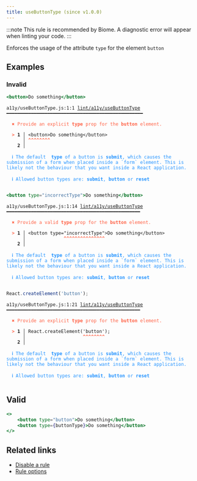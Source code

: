 ```yaml
---
title: useButtonType (since v1.0.0)
---
```



:::note
This rule is recommended by Biome. A diagnostic error will appear when linting your code.
:::

Enforces the usage of the attribute `type` for the element `button`

## Examples

### Invalid

```jsx
<button>Do something</button>
```

<pre class="language-text"><code class="language-text">a11y/useButtonType.js:1:1 <a href="https://biomejs.dev/lint/rules/useButtonType">lint/a11y/useButtonType</a> ━━━━━━━━━━━━━━━━━━━━━━━━━━━━━━━━━━━━━━━━━━━━━━━━━━

<strong><span style="color: Tomato;">  </span></strong><strong><span style="color: Tomato;">✖</span></strong> <span style="color: Tomato;">Provide an explicit </span><span style="color: Tomato;"><strong>type</strong></span><span style="color: Tomato;"> prop for the </span><span style="color: Tomato;"><strong>button</strong></span><span style="color: Tomato;"> element.</span>
  
<strong><span style="color: Tomato;">  </span></strong><strong><span style="color: Tomato;">&gt;</span></strong> <strong>1 │ </strong>&lt;button&gt;Do something&lt;/button&gt;
   <strong>   │ </strong><strong><span style="color: Tomato;">^</span></strong><strong><span style="color: Tomato;">^</span></strong><strong><span style="color: Tomato;">^</span></strong><strong><span style="color: Tomato;">^</span></strong><strong><span style="color: Tomato;">^</span></strong><strong><span style="color: Tomato;">^</span></strong><strong><span style="color: Tomato;">^</span></strong><strong><span style="color: Tomato;">^</span></strong>
    <strong>2 │ </strong>
  
<strong><span style="color: rgb(38, 148, 255);">  </span></strong><strong><span style="color: rgb(38, 148, 255);">ℹ</span></strong> <span style="color: rgb(38, 148, 255);">The default  </span><span style="color: rgb(38, 148, 255);"><strong>type</strong></span><span style="color: rgb(38, 148, 255);"> of a button is </span><span style="color: rgb(38, 148, 255);"><strong>submit</strong></span><span style="color: rgb(38, 148, 255);">, which causes the submission of a form when placed inside a `form` element. This is likely not the behaviour that you want inside a React application.</span>
  
<strong><span style="color: rgb(38, 148, 255);">  </span></strong><strong><span style="color: rgb(38, 148, 255);">ℹ</span></strong> <span style="color: rgb(38, 148, 255);">Allowed button types are: </span><span style="color: rgb(38, 148, 255);"><strong>submit</strong></span><span style="color: rgb(38, 148, 255);">, </span><span style="color: rgb(38, 148, 255);"><strong>button</strong></span><span style="color: rgb(38, 148, 255);"> or </span><span style="color: rgb(38, 148, 255);"><strong>reset</strong></span>
  
</code></pre>

```jsx
<button type="incorrectType">Do something</button>
```

<pre class="language-text"><code class="language-text">a11y/useButtonType.js:1:14 <a href="https://biomejs.dev/lint/rules/useButtonType">lint/a11y/useButtonType</a> ━━━━━━━━━━━━━━━━━━━━━━━━━━━━━━━━━━━━━━━━━━━━━━━━━

<strong><span style="color: Tomato;">  </span></strong><strong><span style="color: Tomato;">✖</span></strong> <span style="color: Tomato;">Provide a valid </span><span style="color: Tomato;"><strong>type</strong></span><span style="color: Tomato;"> prop for the </span><span style="color: Tomato;"><strong>button</strong></span><span style="color: Tomato;"> element.</span>
  
<strong><span style="color: Tomato;">  </span></strong><strong><span style="color: Tomato;">&gt;</span></strong> <strong>1 │ </strong>&lt;button type=&quot;incorrectType&quot;&gt;Do something&lt;/button&gt;
   <strong>   │ </strong>             <strong><span style="color: Tomato;">^</span></strong><strong><span style="color: Tomato;">^</span></strong><strong><span style="color: Tomato;">^</span></strong><strong><span style="color: Tomato;">^</span></strong><strong><span style="color: Tomato;">^</span></strong><strong><span style="color: Tomato;">^</span></strong><strong><span style="color: Tomato;">^</span></strong><strong><span style="color: Tomato;">^</span></strong><strong><span style="color: Tomato;">^</span></strong><strong><span style="color: Tomato;">^</span></strong><strong><span style="color: Tomato;">^</span></strong><strong><span style="color: Tomato;">^</span></strong><strong><span style="color: Tomato;">^</span></strong><strong><span style="color: Tomato;">^</span></strong><strong><span style="color: Tomato;">^</span></strong>
    <strong>2 │ </strong>
  
<strong><span style="color: rgb(38, 148, 255);">  </span></strong><strong><span style="color: rgb(38, 148, 255);">ℹ</span></strong> <span style="color: rgb(38, 148, 255);">The default  </span><span style="color: rgb(38, 148, 255);"><strong>type</strong></span><span style="color: rgb(38, 148, 255);"> of a button is </span><span style="color: rgb(38, 148, 255);"><strong>submit</strong></span><span style="color: rgb(38, 148, 255);">, which causes the submission of a form when placed inside a `form` element. This is likely not the behaviour that you want inside a React application.</span>
  
<strong><span style="color: rgb(38, 148, 255);">  </span></strong><strong><span style="color: rgb(38, 148, 255);">ℹ</span></strong> <span style="color: rgb(38, 148, 255);">Allowed button types are: </span><span style="color: rgb(38, 148, 255);"><strong>submit</strong></span><span style="color: rgb(38, 148, 255);">, </span><span style="color: rgb(38, 148, 255);"><strong>button</strong></span><span style="color: rgb(38, 148, 255);"> or </span><span style="color: rgb(38, 148, 255);"><strong>reset</strong></span>
  
</code></pre>

```jsx
React.createElement('button');
```

<pre class="language-text"><code class="language-text">a11y/useButtonType.js:1:21 <a href="https://biomejs.dev/lint/rules/useButtonType">lint/a11y/useButtonType</a> ━━━━━━━━━━━━━━━━━━━━━━━━━━━━━━━━━━━━━━━━━━━━━━━━━

<strong><span style="color: Tomato;">  </span></strong><strong><span style="color: Tomato;">✖</span></strong> <span style="color: Tomato;">Provide an explicit </span><span style="color: Tomato;"><strong>type</strong></span><span style="color: Tomato;"> prop for the </span><span style="color: Tomato;"><strong>button</strong></span><span style="color: Tomato;"> element.</span>
  
<strong><span style="color: Tomato;">  </span></strong><strong><span style="color: Tomato;">&gt;</span></strong> <strong>1 │ </strong>React.createElement('button');
   <strong>   │ </strong>                    <strong><span style="color: Tomato;">^</span></strong><strong><span style="color: Tomato;">^</span></strong><strong><span style="color: Tomato;">^</span></strong><strong><span style="color: Tomato;">^</span></strong><strong><span style="color: Tomato;">^</span></strong><strong><span style="color: Tomato;">^</span></strong><strong><span style="color: Tomato;">^</span></strong><strong><span style="color: Tomato;">^</span></strong>
    <strong>2 │ </strong>
  
<strong><span style="color: rgb(38, 148, 255);">  </span></strong><strong><span style="color: rgb(38, 148, 255);">ℹ</span></strong> <span style="color: rgb(38, 148, 255);">The default  </span><span style="color: rgb(38, 148, 255);"><strong>type</strong></span><span style="color: rgb(38, 148, 255);"> of a button is </span><span style="color: rgb(38, 148, 255);"><strong>submit</strong></span><span style="color: rgb(38, 148, 255);">, which causes the submission of a form when placed inside a `form` element. This is likely not the behaviour that you want inside a React application.</span>
  
<strong><span style="color: rgb(38, 148, 255);">  </span></strong><strong><span style="color: rgb(38, 148, 255);">ℹ</span></strong> <span style="color: rgb(38, 148, 255);">Allowed button types are: </span><span style="color: rgb(38, 148, 255);"><strong>submit</strong></span><span style="color: rgb(38, 148, 255);">, </span><span style="color: rgb(38, 148, 255);"><strong>button</strong></span><span style="color: rgb(38, 148, 255);"> or </span><span style="color: rgb(38, 148, 255);"><strong>reset</strong></span>
  
</code></pre>

## Valid

```jsx
<>
    <button type="button">Do something</button>
    <button type={buttonType}>Do something</button>
</>
```

## Related links

- [Disable a rule](/linter/#disable-a-lint-rule)
- [Rule options](/linter/#rule-options)
